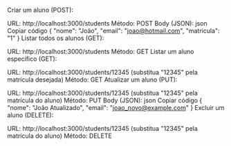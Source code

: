 Criar um aluno (POST):

URL: http://localhost:3000/students
Método: POST
Body (JSON):
json
Copiar código
{
  "nome": "João",
  "email": "joao@hotmail.com",
  "matricula": "1"
}
Listar todos os alunos (GET):

URL: http://localhost:3000/students
Método: GET
Listar um aluno específico (GET):

URL: http://localhost:3000/students/12345 (substitua "12345" pela matrícula desejada)
Método: GET
Atualizar um aluno (PUT):

URL: http://localhost:3000/students/12345 (substitua "12345" pela matrícula do aluno)
Método: PUT
Body (JSON):
json
Copiar código
{
  "nome": "João Atualizado",
  "email": "joao_novo@example.com"
}
Excluir um aluno (DELETE):

URL: http://localhost:3000/students/12345 (substitua "12345" pela matrícula do aluno)
Método: DELETE

